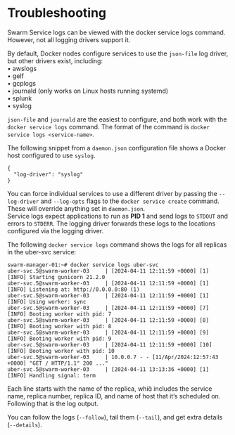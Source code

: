 # Troubleshooting
Swarm Service logs can be viewed with the docker service logs command. However, not all logging drivers support it. 

By default, Docker nodes configure services to use the `json-file` log driver, but other drivers exist, including:  
• awslogs  
• gelf  
• gcplogs  
• journald (only works on Linux hosts running systemd)  
• splunk  
• syslog  

`json-file` and `journald` are the easiest to configure, and both work with the `docker service logs` command. The format of the command is `docker service logs <service-name>`.  

The following snippet from a `daemon.json` configuration file shows a Docker host configured to use `syslog`.  
```
{
  "log-driver": "syslog"
}
```

You can force individual services to use a different driver by passing the `--log-driver` and `--log-opts` flags to the `docker service create` command. These will override anything set in `daemon.json`.  
Service logs expect applications to run as **PID 1** and send logs to `STDOUT` and errors to `STDERR`. The logging driver forwards these logs to the locations configured via the logging driver.  

The following `docker service logs` command shows the logs for all replicas in the uber-svc service:  
```
swarm-manager-01:~# docker service logs uber-svc 
uber-svc.5@swarm-worker-03     | [2024-04-11 12:11:59 +0000] [1] [INFO] Starting gunicorn 21.2.0
uber-svc.5@swarm-worker-03     | [2024-04-11 12:11:59 +0000] [1] [INFO] Listening at: http://0.0.0.0:80 (1)
uber-svc.5@swarm-worker-03     | [2024-04-11 12:11:59 +0000] [1] [INFO] Using worker: sync
uber-svc.5@swarm-worker-03     | [2024-04-11 12:11:59 +0000] [7] [INFO] Booting worker with pid: 7
uber-svc.5@swarm-worker-03     | [2024-04-11 12:11:59 +0000] [8] [INFO] Booting worker with pid: 8
uber-svc.5@swarm-worker-03     | [2024-04-11 12:11:59 +0000] [9] [INFO] Booting worker with pid: 9
uber-svc.5@swarm-worker-03     | [2024-04-11 12:11:59 +0000] [10] [INFO] Booting worker with pid: 10
uber-svc.5@swarm-worker-03     | 10.0.0.7 - - [11/Apr/2024:12:57:43 +0000] "GET / HTTP/1.1" 200 ..."
uber-svc.5@swarm-worker-03     | [2024-04-11 13:13:36 +0000] [1] [INFO] Handling signal: term
```
Each line starts with the name of the replica, whi includes the service name, replica number, replica ID, and name of host that it’s scheduled on. Following that is the log output.  

You can follow the logs (`--follow`), tail them (`--tail`), and get extra details (`--details`).  
